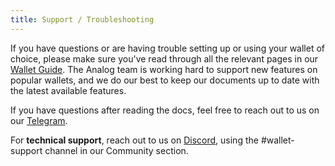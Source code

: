```yaml
---
title: Support / Troubleshooting
---
```


If you have questions or are having trouble setting up or using your wallet
of choice, please make sure you've read through all the relevant pages in our
[Wallet Guide](paper-wallet.md). The Analog team is working hard to support new
features on popular wallets, and we do our best to keep our documents up to date
with the latest available features.

If you have questions after reading the docs, feel free to reach out to us on
our [Telegram](https://t.me/solana).

For **technical support**, reach out to us on
[Discord](https://discordapp.com/invite/pquxPsq), using the #wallet-support
channel in our Community section.
